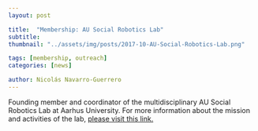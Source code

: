 ```yaml
---
layout: post

title:  "Membership: AU Social Robotics Lab"
subtitle: 
thumbnail: "../assets/img/posts/2017-10-AU-Social-Robotics-Lab.png"

tags: [membership, outreach]
categories: [news]

author: Nicolás Navarro-Guerrero
---
```


Founding member and coordinator of the multidisciplinary AU Social Robotics Lab at Aarhus University. For more information about the mission and activities of the lab, <a href="https://web.archive.org/web/20210622052326if_/https://projects.au.dk/socialrobotics/" target="_blank">please visit this link.</a>

<!--more-->

